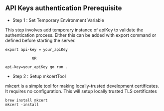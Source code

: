 ## API Keys authentication Prerequisite

- Step 1 : Set Temporary Environment Variable 

This step involves add temporary instance of apiKey to validate the authentication process. Either this can be added with export command or defined before starting the server.
           
    export api-key = your_apiKey

                OR 

    api-key=your_apiKey go run .

- Step 2 : Setup mkcertTool

mkcert is a simple tool for making locally-trusted development certificates. It requires no configuration. This will setup locally trusted TLS certificates

    brew install mkcert
    mkcert -install
